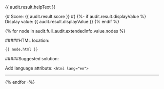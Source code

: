 {{ audit.result.helpText }}

{# Score: {{ audit.result.score }} #}
{%- if audit.result.displayValue %}
Display value: {{ audit.result.displayValue }}
{% endif %}

{% for node in audit.full_audit.extendedInfo.value.nodes %}

#####HTML location:

```html
{{ node.html }}
```
#####Suggested solution:

Add language attribute:
`<html lang="en">`

<hr>
{% endfor -%}
